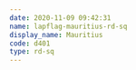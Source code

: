 ```yaml
---
date: 2020-11-09 09:42:31
name: lapflag-mauritius-rd-sq
display_name: Mauritius
code: d401
type: rd-sq
---
```

